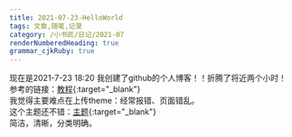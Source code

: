 ```yaml
---
title: 2021-07-23-HelloWorld
tags: 文章,随笔,记录
category: /小书匠/日记/2021-07
renderNumberedHeading: true
grammar_cjkRuby: true
---
```

现在是2021-7-23 18:20 我创建了github的个人博客！！折腾了将近两个小时！  
参考的链接：[教程](https://www.cnblogs.com/wxyww/p/xiaoshujiang.html){:target="_blank"}     
我觉得主要难点在上传theme：经常报错、页面错乱。  
这个主题还不错：[主题](http://jekyllthemes.org/themes/elementary/){:target="_blank"}    
简洁，清晰，分类明确。
